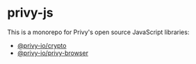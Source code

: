# privy-js

This is a monorepo for Privy's open source JavaScript libraries:

* [@privy-io/crypto](https://github.com/privy-io/privy-js/tree/main/packages/crypto)
* [@privy-io/privy-browser](https://github.com/privy-io/privy-js/tree/main/packages/privy-js)
